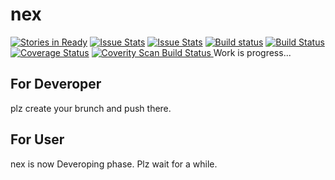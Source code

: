 # nex
[![Stories in Ready](https://badge.waffle.io/frainworks/nex.svg?label=ready&title=Ready)](http://waffle.io/frainworks/nex)
[![Issue Stats](http://www.issuestats.com/github/frainworks/nex/badge/pr?style=flat)](http://www.issuestats.com/github/frainworks/nex)
[![Issue Stats](http://www.issuestats.com/github/frainworks/nex/badge/issue?style=flat)](http://www.issuestats.com/github/frainworks/nex)
[![Build status](https://ci.appveyor.com/api/projects/status/m77wkikeme4sb3y6?svg=true)](https://ci.appveyor.com/project/snowhite0804/nex)
[![Build Status](https://travis-ci.org/frainworks/nex.svg?branch=master)](https://travis-ci.org/frainworks/nex)
[![Coverage Status](https://coveralls.io/repos/frainworks/nex/badge.svg?branch=master&service=github)](https://coveralls.io/github/frainworks/nex?branch=master)
<a href="https://scan.coverity.com/projects/frainworks-nex">
  <img alt="Coverity Scan Build Status"
       src="https://scan.coverity.com/projects/6803/badge.svg"/>
</a>
Work is progress...

## For Deveroper
plz create your brunch and push there.

## For User
nex is now Deveroping phase. Plz wait for a while.
